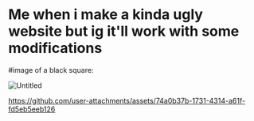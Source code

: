 # **Me when i make a kinda ugly website but ig it'll work with some modifications**

#image of a black square:

![Untitled](https://github.com/user-attachments/assets/058657e1-a198-4edb-9200-a1c7bf4a689e)



https://github.com/user-attachments/assets/74a0b37b-1731-4314-a61f-fd5eb5eeb126

